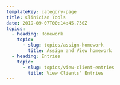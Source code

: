 ```yaml
---
templateKey: category-page
title: Clinician Tools
date: 2019-09-07T00:14:45.730Z
topics:
  - heading: Homework
    topic:
      - slug: topics/assign-homework
        title: Assign and View homework
  - heading: Entries
    topic:
      - slug: topics/view-client-entries
        title: View Clients' Entries
---
```


